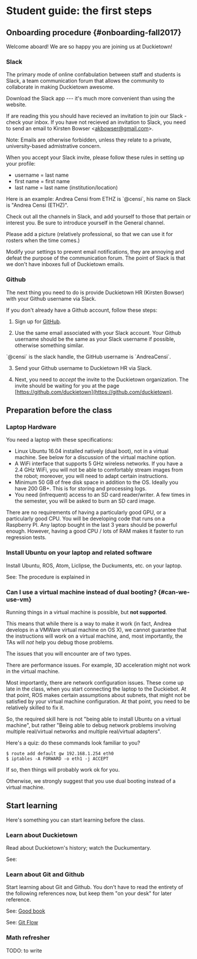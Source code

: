 # Student guide: the first steps

## Onboarding procedure {#onboarding-fall2017}

Welcome aboard! We are so happy you are joining us at Duckietown!

### Slack

The primary mode of online confabulation between staff and students is Slack, a team communication forum that allows the community to collaborate in making Duckietown awesome.

Download the Slack app --- it's much more convenient than using the website.

If are reading this you should have recieved an invitation to join our Slack - check your inbox. If you have not recieved an invitation to Slack, you need to send an email to Kirsten Bowser &lt;akbowser@gmail.com&gt;.

Note: Emails are otherwise forbidden, unless they relate to a private, university-based admistrative concern.

When you accept your Slack invite, please follow these rules in setting up your profile:

- username = last name
- first name = first name
- last name = last name (institution/location)

<div class='example-usage' markdown="1">
Here is an example: Andrea Censi from ETHZ is `@censi`, his name on Slack is "Andrea Censi (ETHZ)".
</div>

Check out all the channels in Slack, and add yourself to those that pertain or interest you. Be sure to introduce yourself in the General channel.

Please add a picture (relatively professional, so that we can use it for rosters when the time comes.)

Modify your settings to prevent email notifications, they are annoying and defeat the purpose of the communication forum. The point of Slack is that we don't have inboxes full of Duckietown emails.

### Github

The next thing you need to do is provide Duckietown HR (Kirsten Bowser) with your Github username via Slack.

If you don't already have a Github account, follow these steps:

1) Sign up for [GitHub](https://github.com/).

2) Use the same email associated with your Slack account. Your Github username should be the same as your Slack username if possible, otherwise something similar.

<div class='example-usage' markdown="1">
 `@censi` is the slack handle, the GitHub username is `AndreaCensi`.
</div>

3) Send your Github username to Duckietown HR via Slack.

4) Next, you need to *accept* the invite to the Duckietown organization. The invite should be waiting for you at the page [https://github.com/duckietown](https://github.com/duckietown).

<!--
### Google Documents

We need a Google-compatible email address so that you can view all the necessary Google Docs and Sheets. Send yours to Duckietown HR via (you guessed it!) Slack.

If you experience any difficulties don't hesitate to contact Duckietown HR on the #help-accounts channel.

TLDR: Follow naming guidelines in Slack, send Github username and gmail address to Duckietown HR via Slack. NO EMAILS. -->


## Preparation before the class

### Laptop Hardware

You need a laptop with these specifications:

- Linux Ubuntu 16.04 installed natively (dual boot), not in a virtual machine.
  See [](#can-we-use-vm) below for a discussion of the virtual machine option.
- A WiFi interface that supports 5 GHz wireless networks. If you have a 2.4 GHz WiFi, you will not be able to comfortably stream images from the robot; moreover, you will need to adapt certain instructions.
- Minimum 50 GB of free disk space in addition to the OS. Ideally you have 200 GB+. This is for storing and processing logs.
- You need (infrequent) access to an SD card reader/writer. A few times in the semester, you will be asked to burn an SD card image.

<!-- Ability to store somewhere (at home or somewhere on campus), and to bring regularly to the lab, a box, or “Duckiebox”, of dimensions 30 cm × 30 cm × 60 cm. This box has to be used to contain your Duckiebot and associate materials. -->

There are no requirements of having a particularly good GPU, or a particularly
good CPU.  You will be developing code that runs on a Raspberry PI. Any laptop
bought in the last 3 years should be powerful enough. However, having a good
CPU / lots of RAM makes it faster to run regression tests.


### Install Ubuntu on your laptop and related software

Install Ubuntu, ROS, Atom, Liclipse, the Duckuments, etc. on your laptop.

See: The procedure is explained in [](#setup-laptop)


### Can I use a virtual machine instead of dual booting? {#can-we-use-vm}

Running things in a virtual machine is possible, but **not supported**.

This means that while there is a way to make it work (in fact,
Andrea develops in a VMWare virtual machine on OS X),
we cannot guarantee that the instructions will work on a virtual machine,
and, most importantly, the TAs will *not* help you debug those problems.

The issues that you will encounter are of two types.

There are performance issues. For example, 3D acceleration might not work in the
virtual machine.

Most importantly, there are network configuration issues. These come up late in
the class, when you start connecting the laptop to the Duckiebot. At that
point, ROS makes certain assumptions about subnets, that might not be satisfied
by your virtual machine configuration. At that point, you need to be relatively
skilled to fix it.

So, the required skill here is not "being able to install Ubuntu on a virtual
machine", but rather "Being able to debug network problems involving multiple
real/virtual networks and  multiple real/virtual adapters".

Here's a quiz: do these commands look familiar to you?

    $ route add default gw 192.168.1.254 eth0
    $ iptables -A FORWARD -o eth1 -j ACCEPT

If so, then things will probably work ok for you.

Otherwise, we strongly suggest that you use dual booting instead of a virtual machine.



## Start learning

Here's something you can start learning before the class.

### Learn about Duckietown

Read about Duckietown's history; watch the Duckumentary.

See: [](#part:duckietown-project)

### Learn about Git and Github

Start learning about Git and Github. You don't have to read the entirety of the
following references now, but keep them "on your desk" for later reference.

See: [Good book](https://git-scm.com/book/en/v2)

See: [Git Flow](http://nvie.com/posts/a-successful-git-branching-model/)


### Math refresher

TODO: to write
